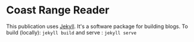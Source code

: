 # Coast Range Reader

This publication uses [Jekyll]((http://jekyllrb.com/)). It's a software package for building blogs. To build (locally): `jekyll build` and serve : `jekyll serve`
